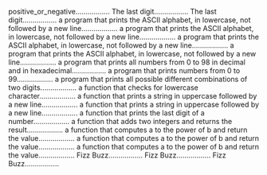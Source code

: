 positive_or_negative.................
The last digit.................
The last digit.................
a program that prints the ASCII alphabet, in lowercase, not followed by a new line..................
a program that prints the ASCII alphabet, in lowercase, not followed by a new line..................
a program that prints the ASCII alphabet, in lowercase, not followed by a new line..................
a program that prints the ASCII alphabet, in lowercase, not followed by a new line..................
a program that prints all numbers from 0 to 98 in decimal and in hexadecimal.................
a program that prints numbers from 0 to 99..................
a program that prints all possible different combinations of two digits..................
a function that checks for lowercase character..................
a function that prints a string in uppercase followed by a new line..................
a function that prints a string in uppercase followed by a new line..................
a function that prints the last digit of a number..................
a function that adds two integers and returns the result..................
a function that computes a to the power of b and return the value..................
a function that computes a to the power of b and return the value..................
a function that computes a to the power of b and return the value..................
Fizz Buzz.................
Fizz Buzz.................
Fizz Buzz.................
